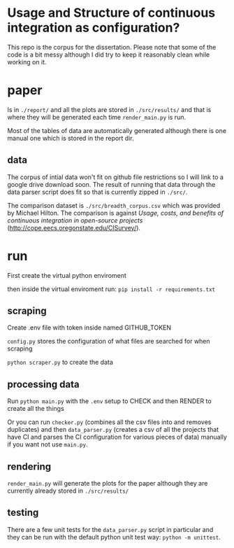 # Usage and Structure of continuous integration as configuration?

This repo is the corpus for the dissertation. Please note that some of the code is a bit messy although I did try to keep it reasonably clean while working on it. 


# paper
Is in `./report/` and all the plots are stored in `./src/results/` and that is where they will be generated each time `render_main.py` is run.

Most of the tables of data are automatically generated although there is one manual one which is stored in the report dir.


## data

The corpus of intial data won't fit on github file restrictions so I will link to a google drive download soon. The result of running that data through the data parser script does fit so that is currently zipped in `./src/`.

The comparison dataset is `./src/breadth_corpus.csv` which was provided by Michael Hilton. The comparison is against *Usage, costs, and benefits of continuous integration in open-source projects* (http://cope.eecs.oregonstate.edu/CISurvey/).

# run
First create the virtual python enviroment 

then inside the virtual enviroment run: `pip install -r requirements.txt`

## scraping
Create .env file with token inside named GITHUB_TOKEN

`config.py` stores the configuration of what files are searched for when scraping

`python scraper.py` to create the data 


## processing data
Run `python main.py` with the `.env` setup to CHECK and then RENDER to create all the things

Or you can run `checker.py` (combines all the csv files into and removes duplicates) and then `data_parser.py` (creates a csv of all the projects that have CI and parses the CI configuration for various pieces of data) manually if you want not use `main.py`.


## rendering

`render_main.py` will generate the plots for the paper although they are currently already stored in `./src/results/`

## testing
There are a few unit tests for the `data_parser.py` script in particular and they can be run with the default python unit test way: `python -m unittest`.



